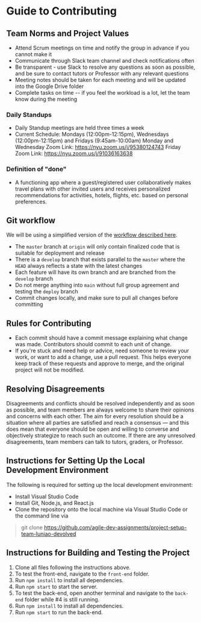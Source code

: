 # Guide to Contributing

## Team Norms and Project Values
* Attend Scrum meetings on time and notify the group in advance if you cannot make it
* Communicate through Slack team channel and check notifications often
* Be transparent - use Slack to resolve any questions as soon as possible, and be sure to contact tutors or Professor with any relevant questions
* Meeting notes should be taken for each meeting and will be updated into the Google Drive folder
* Complete tasks on time -- if you feel the workload is a lot, let the team know during the meeting

### Daily Standups
* Daily Standup meetings are held three times a week
* Current Schedule: Mondays (12:00pm-12:15pm), Wednesdays (12:00pm-12:15pm) and Fridays (9:45am-10:00am)
Monday and Wednesday Zoom Link: https://nyu.zoom.us/j/95380124743
Friday Zoom Link: https://nyu.zoom.us/j/91036163638 

### Definition of "done"
* A functioning app where a guest/registered user collaboratively makes travel plans with other invited users and receives personalized recommendations for activities, hotels, flights, etc. based on personal preferences.

## Git workflow
We will be using a simplified version of the [workflow described here](https://nvie.com/posts/a-successful-git-branching-model/).
* The `master` branch at `origin` will only contain finalized code that is suitable for deployment and release
* There is a `develop` branch that exists parallel to the `master` where the `HEAD` always reflects a state with the latest changes
* Each feature will have its own branch and are branched from the `develop` branch
* Do not merge anything into `main` without full group agreement and testing the `deploy` branch
* Commit changes locally, and make sure to pull all changes before committing


## Rules for Contributing
* Each commit should have a commit message explaining what change was made. Contributors should commit to each unit of change.
* If you're stuck and need help or advice, need someone to review your work, or want to add a change, use a pull request. This helps everyone keep track of these requests and approve to merge, and the original project will not be modified.


## Resolving Disagreements  
Disagreements and conflicts should be resolved independently and as soon as possible, and team members are always welcome to share their opinions and concerns with each other. The aim for every resolution should be a situation where all parties are satisfied and reach a consensus — and this does mean that everyone should be open and willing to converse and objectively strategize to reach such an outcome. If there are any unresolved disagreements, team members can talk to tutors, graders, or Professor.


## Instructions for Setting Up the Local Development Environment
The following is required for setting up the local development environment:

* Install Visual Studio Code
* Install Git, Node.js, and React.js
* Clone the repository onto the local machine via Visual Studio Code or the command line via
>git clone https://github.com/agile-dev-assignments/project-setup-team-luniao-devolved


## Instructions for Building and Testing the Project  
1. Clone all files following the instructions above.
2. To test the front-end, navigate to the `front-end` folder.  
3. Run `npm install` to install all dependencies.  
4. Run `npm start` to start the server.
5. To test the back-end, open another terminal and navigate to the `back-end` folder while #4 is still running.
6. Run `npm install` to install all dependencies.
7. Run `npm start` to run the back-end.
